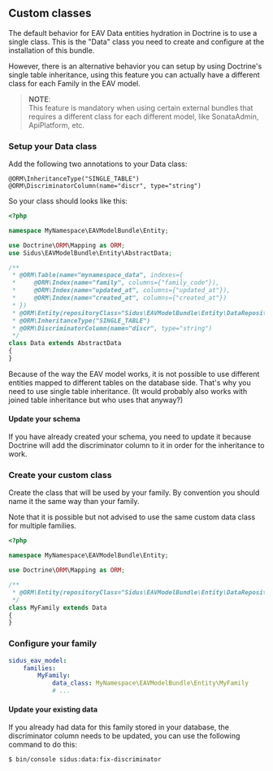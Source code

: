 ## Custom classes

The default behavior for EAV Data entities hydration in Doctrine is to use a single class.
This is the "Data" class you need to create and configure at the installation of this bundle.

However, there is an alternative behavior you can setup by using Doctrine's single table inheritance,
using this feature you can actually have a different class for each Family in the EAV model.

> **NOTE**:\
> This feature is mandatory when using certain external bundles that requires a different class for each different
> model, like SonataAdmin, ApiPlatform, etc.

### Setup your Data class

Add the following two annotations to your Data class:

````phpdoc
@ORM\InheritanceType("SINGLE_TABLE")
@ORM\DiscriminatorColumn(name="discr", type="string")
````

So your class should looks like this:

````php
<?php

namespace MyNamespace\EAVModelBundle\Entity;

use Doctrine\ORM\Mapping as ORM;
use Sidus\EAVModelBundle\Entity\AbstractData;

/**
 * @ORM\Table(name="mynamespace_data", indexes={
 *     @ORM\Index(name="family", columns={"family_code"}),
 *     @ORM\Index(name="updated_at", columns={"updated_at"}),
 *     @ORM\Index(name="created_at", columns={"created_at"})
 * })
 * @ORM\Entity(repositoryClass="Sidus\EAVModelBundle\Entity\DataRepository")
 * @ORM\InheritanceType("SINGLE_TABLE")
 * @ORM\DiscriminatorColumn(name="discr", type="string")
 */
class Data extends AbstractData
{
}
````

Because of the way the EAV model works, it is not possible to use different entities mapped to different tables on the
database side. That's why you need to use single table inheritance.
(It would probably also works with joined table inheritance but who uses that anyway?)

#### Update your schema

If you have already created your schema, you need to update it because Doctrine will add the discriminator column to
it in order for the inheritance to work.

### Create your custom class

Create the class that will be used by your family.
By convention you should name it the same way than your family.

Note that it is possible but not advised to use the same custom data class for multiple families.

````php
<?php

namespace MyNamespace\EAVModelBundle\Entity;

use Doctrine\ORM\Mapping as ORM;

/**
 * @ORM\Entity(repositoryClass="Sidus\EAVModelBundle\Entity\DataRepository")
 */
class MyFamily extends Data
{
}
````

### Configure your family

````yaml
sidus_eav_model:
    families:
        MyFamily:
            data_class: MyNamespace\EAVModelBundle\Entity\MyFamily
            # ...
````

#### Update your existing data

If you already had data for this family stored in your database, the discriminator column needs to be updated,
you can use the following command to do this:

````bash
$ bin/console sidus:data:fix-discriminator
````
